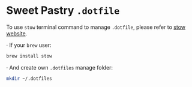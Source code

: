 # Sweet Pastry `.dotfile`
To use `stow` terminal command to manage `.dotfile`, please refer to [stow website](https://www.gnu.org/software/stow/stow.html).

· If your `brew` user:
```sh
brew install stow
```
· And create own `.dotfiles` manage folder:
```sh
mkdir ~/.dotfiles
```
